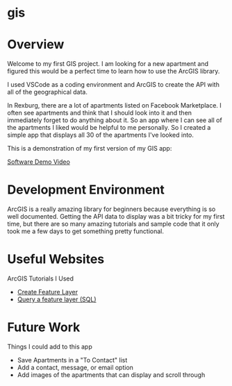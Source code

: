 # gis

# Overview

Welcome to my first GIS project. I am looking for a new apartment and figured this would be a perfect time to learn how to use the ArcGIS library. 

I used VSCode as a coding environment and ArcGIS to create the API with all of the geographical data. 

In Rexburg, there are a lot of apartments listed on Facebook Marketplace. I often see apartments and think that I should look into it and then immediately forget to do anything about it. So an app where I can see all of the apartments I liked would be helpful to me personally. So I created a simple app that displays all 30 of the apartments I've looked into. 

This is a demonstration of my first version of my GIS app:

[Software Demo Video](http://youtube.link.goes.here)

# Development Environment

ArcGIS is a really amazing library for beginners because everything is so well documented. Getting the API data to display was a bit tricky for my first time, but there are so many amazing tutorials and sample code that it only took me a few days to get something pretty functional. 

# Useful Websites

ArcGIS Tutorials I Used
* [Create Feature Layer](https://developers.arcgis.com/documentation/mapping-apis-and-services/data-hosting/tutorials/tools/create-a-new-feature-layer/)
* [Query a feature layer (SQL)](https://developers.arcgis.com/javascript/latest/query-a-feature-layer-sql/)

# Future Work

Things I could add to this app
* Save Apartments in a "To Contact" list
* Add a contact, message, or email option
* Add images of the apartments that can display and scroll through
